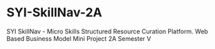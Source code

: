 # SYI-SkillNav-2A
SYI SkillNav - Micro Skills Structured Resource Curation Platform. Web Based Business Model Mini Project 2A Semester V
